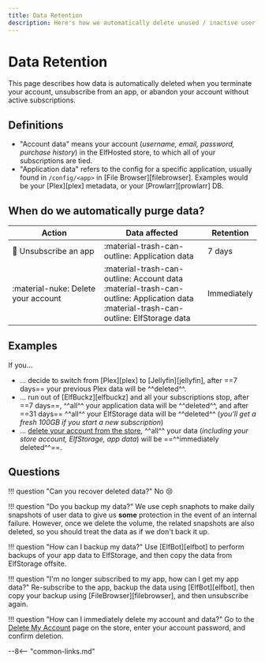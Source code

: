 ```yaml
---
title: Data Retention
description: Here's how we automatically delete unused / inactive user data
---
```


# Data Retention

This page describes how data is automatically deleted when you terminate your account, unsubscribe from an app, or abandon your account without active subscriptions.

## Definitions

* "Account data" means your account (*username, email, password, purchase history*) in the ElfHosted store, to which all of your subscriptions are tied.
* "Application data" refers to the config for a specific application, usually found in `/config/<app>` in [File Browser][filebrowser]. Examples would be your [Plex][plex] metadata, or your [Prowlarr][prowlarr] DB.

## When do we automatically purge data?

Action | Data affected | Retention
---------|----------|---------
 :no_entry_sign: Unsubscribe an app | :material-trash-can-outline: Application data | 7 days
 :material-nuke: Delete your account | :material-trash-can-outline: Account data<br/>:material-trash-can-outline: Application data<br/>:material-trash-can-outline: ElfStorage data | Immediately

## Examples

If you...

* ... decide to switch from [Plex][plex] to [Jellyfin][jellyfin], after ==7 days== your previous Plex data will be ^^deleted^^.
* ... run out of [ElfBuckz][elfbuckz] and all your subscriptions stop, after ==7 days==, ^^all^^ your application data will be ^^deleted^^, and after ==31 days== ^^all^^ your ElfStorage data will be ^^deleted^^ (*you'll get a fresh 100GB if you start a new subscription*)
* ... [delete your account from the store](https://store.elfhosted.com/delete-my-account/), ^^all^^ your data (*including your store account, ElfStorage, app data*) will be ==^^immediately deleted^^==.

## Questions

!!! question "Can you recover deleted data?"
    No :cry:

!!! question "Do you backup my data?"
    We use ceph snaphots to make daily snapshots of user data to give us **some** protection in the event of an internal failure. However, once we delete the volume, the related snapshots are also deleted, so you should treat the data as if we don't back it up.

!!! question "How can I backup my data?"
    Use [ElfBot][elfbot] to perform backups of your app data to ElfStorage, and then copy the data from ElfStorage offsite.

!!! question "I'm no longer subscribed to my app, how can I get my app data?"
    Re-subscribe to the app, backup the data using [ElfBot][elfbot], then copy your backup using [FileBrowser][filebrowser], and then unsubscribe again.

!!! question "How can I immediately delete my account and data?"
    Go to the [Delete My Account](https://store.elfhosted.com/delete-my-account/) page on the store, enter your account password, and confirm deletion.

--8<-- "common-links.md"